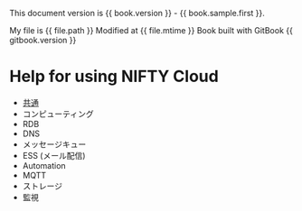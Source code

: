 This document version is {{ book.version }} - {{ book.sample.first }}.

My file is {{ file.path }}
Modified at {{ file.mtime }}
Book built with GitBook {{ gitbook.version }}

# Help for using NIFTY Cloud

* [共通](common/README.md)
* コンピューティング
* RDB
* DNS
* メッセージキュー
* ESS (メール配信)
* Automation
* MQTT
* ストレージ
* 監視
